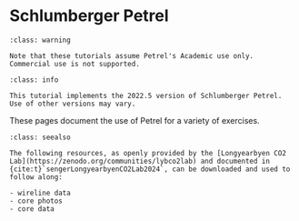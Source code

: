 # Schlumberger Petrel

```{admonition} Academic use only
:class: warning

Note that these tutorials assume Petrel's Academic use only.
Commercial use is not supported.
```

```{admonition} Petrel Version
:class: info

This tutorial implements the 2022.5 version of Schlumberger Petrel.
Use of other versions may vary.
```

These pages document the use of Petrel for a variety of exercises.

```{admonition} Longyearbyen CO2 Lab data
:class: seealso

The following resources, as openly provided by the [Longyearbyen CO2 Lab](https://zenodo.org/communities/lybco2lab) and documented in {cite:t}`sengerLongyearbyenCO2Lab2024`, can be downloaded and used to follow along:

- wireline data
- core photos
- core data

```
